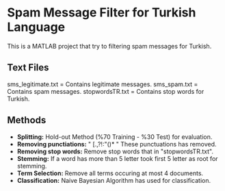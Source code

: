 # Spam Message Filter for Turkish Language

This is a MATLAB project that try to filtering spam messages for Turkish.

## Text Files
sms_legitimate.txt = Contains legitimate messages.
sms_spam.txt = Contains spam messages.
stopwordsTR.txt = Contains stop words for Turkish.

## Methods
- **Splitting:** Hold-out Method (%70 Training - %30 Test) for evaluation.
- **Removing punctiations:** " [.,?!:"()* " These punctuations has removed.
- **Removing stop words:** Remove stop words that in "stopwordsTR.txt".
- **Stemming:** If a word has more than 5 letter took first 5 letter as root for stemming.
- **Term Selection:** Remove all terms occuring at most 4 documents.
- **Classification:** Naive Bayesian Algorithm has used for classification.
